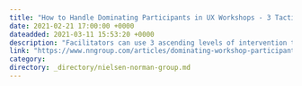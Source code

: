 ```yaml
---
title: "How to Handle Dominating Participants in UX Workshops - 3 Tactics"
date: 2021-02-21 17:00:00 +0000
dateadded: 2021-03-11 15:53:20 +0000
description: "Facilitators can use 3 ascending levels of intervention tactics to maintain positive momentum in groups with participants who monopolize activities and limit diversity of perspectives."
link: "https://www.nngroup.com/articles/dominating-workshop-participants/"
category:
directory: _directory/nielsen-norman-group.md
---
```

